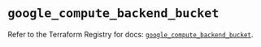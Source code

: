 # `google_compute_backend_bucket`

Refer to the Terraform Registry for docs: [`google_compute_backend_bucket`](https://registry.terraform.io/providers/hashicorp/google/6.3.0/docs/resources/compute_backend_bucket).
